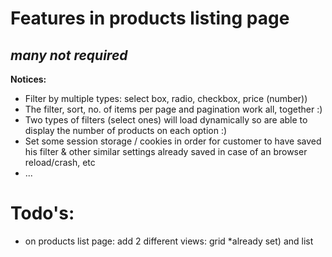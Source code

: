 # Features in products listing page 
## _many not required_


**Notices:**
 - Filter by multiple types: select box, radio, checkbox, price (number))
 - The filter, sort, no. of items per page and pagination work all, together :)
 - Two types of filters (select ones) will load dynamically so are able to display the number of products on each option :)
 - Set some session storage / cookies in order for customer to have saved his filter & other similar settings already saved in case of an browser reload/crash, etc
 - ...

# Todo's:
- on products list page: add 2 different views: grid *already set) and list
